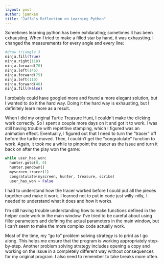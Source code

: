 ```yaml
---
layout: post
author: jpanken
title: "Jaffa's Reflection on Learning Python"
---
```


Sometimes learning python has been exhilarating; sometimes it has been exhausting.  When I tried to make a filled star by hand, it was exhausting.  I changed the measurements for every angle and every line:
```python
#draw triangle 3
ninja.fill(True)
ninja.right(118)
ninja.forward(70)
ninja.left(146)
ninja.forward(75)
ninja.left(110)
ninja.forward(40)
ninja.fill(False)
```
I probably could have googled more and found a more elegant solution, but I wanted to do it the hard way.  Doing it the hard way is exhausting, but I definitely learn more as a result.


When I did my original Turtle Treasure Hunt, I couldn’t make the clicking work correctly.  So I spent a couple more days on it and got it to work.  I was still having trouble with repetitive stamping, which I figured was an animation effect.  Eventually, I figured out that I need to turn the “tracer” off before the turtle moved.  Then, I couldn’t get the “congratulate” function to work.  Again, it took me a while to pinpoint the tracer as the issue and turn it back on after the play won the game:
```python
while user_has_won:
  hunter.goto(0, 0)
  hunter.pendown()
  myscreen.tracer(1)
  congratulate(myscreen, hunter, treasure, scribe)
  user_has_won = False
```
I had to understand how the tracer worked before I could put all the pieces together and make it work.  I learned not to put in code just willy-nilly, I needed to understand what it does and how it works.


I’m still having trouble understanding how to make functions defined in the helper code work in the main window.  I’ve tried to be careful about using filler parameters and defining the actual parameters in the main window, but I can’t seem to make the more complex code actually work.


Most of the time, my “go to” problem solving strategy is to print as I go along.  This helps me ensure that the program is working appropriately step-by-step.  Another problem solving strategy includes opening a copy and working on the issue in a completely different way without consequences for my original program.  I also need to remember to take breaks more often.
